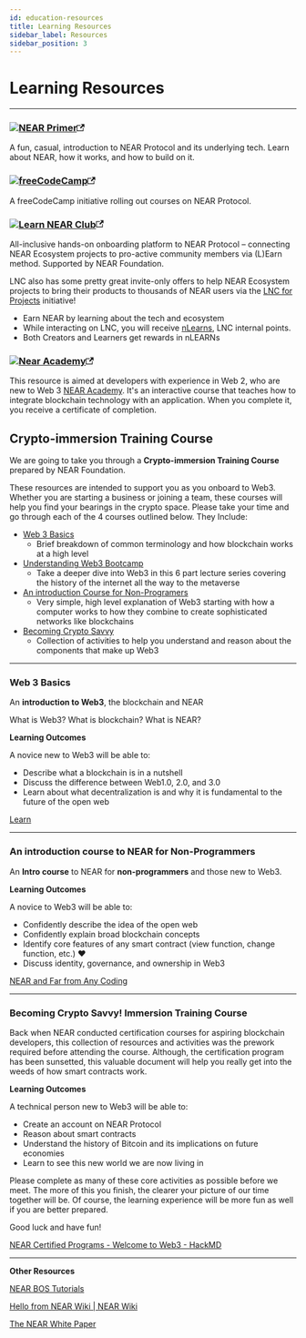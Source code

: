 ```yaml
---
id: education-resources
title: Learning Resources
sidebar_label: Resources
sidebar_position: 3
---
```


# Learning Resources
---


### [![NEAR Primer](@site/static/img/nearprimer.jpg)](https://www.freecodecamp.org/news/near-curriculum/)<svg width="13.5" height="13.5" aria-hidden="true" viewBox="0 0 24 24" class="link__logo iconExternalLink_node_modules-@docusaurus-theme-classic-lib-next-theme-IconExternalLink-styles-module"><path fill="currentColor" d="M21 13v10h-21v-19h12v2h-10v15h17v-8h2zm3-12h-10.988l4.035 4-6.977 7.07 2.828 2.828 6.977-7.07 4.125 4.172v-11z"></path></svg>

A fun, casual, introduction to NEAR Protocol and its underlying tech. Learn about NEAR, how it works, and how to build on it.


### [![freeCodeCamp](@site/static/img/logo_freecodecamp.png)](https://www.freecodecamp.org/news/near-curriculum/)<svg width="13.5" height="13.5" aria-hidden="true" viewBox="0 0 24 24" class="link__logo iconExternalLink_node_modules-@docusaurus-theme-classic-lib-next-theme-IconExternalLink-styles-module"><path fill="currentColor" d="M21 13v10h-21v-19h12v2h-10v15h17v-8h2zm3-12h-10.988l4.035 4-6.977 7.07 2.828 2.828 6.977-7.07 4.125 4.172v-11z"></path></svg>

A freeCodeCamp initiative rolling out courses on NEAR Protocol.

### [![Learn NEAR Club](https://learnnear.club/wp-content/uploads/2021/11/logo-2-b.svg)](https://learnnear.club/)<svg width="13.5" height="13.5" aria-hidden="true" viewBox="0 0 24 24" class="link__logo iconExternalLink_node_modules-@docusaurus-theme-classic-lib-next-theme-IconExternalLink-styles-module"><path fill="currentColor" d="M21 13v10h-21v-19h12v2h-10v15h17v-8h2zm3-12h-10.988l4.035 4-6.977 7.07 2.828 2.828 6.977-7.07 4.125 4.172v-11z"></path></svg>

All-inclusive hands-on onboarding platform to NEAR Protocol – connecting NEAR Ecosystem projects to pro-active community members via (L)Earn method.
Supported by NEAR Foundation.

LNC also has some pretty great invite-only offers to help NEAR Ecosystem projects to bring their products to thousands of NEAR users via the [LNC for Projects](https://learnnear.club/lnc-for-near-projects/) initiative!

* Earn NEAR by learning about the tech and ecosystem
* While interacting on LNC, you will receive [nLearns](https://learnnear.club/what-are-nlearns/), LNC internal points.
* Both Creators and Learners get rewards in nLEARNs

### [![Near Academy](https://near.academy/images/header/logo.svg)](https://near.academy/)<svg width="13.5" height="13.5" aria-hidden="true" viewBox="0 0 24 24" class="link__logo iconExternalLink_node_modules-@docusaurus-theme-classic-lib-next-theme-IconExternalLink-styles-module"><path fill="currentColor" d="M21 13v10h-21v-19h12v2h-10v15h17v-8h2zm3-12h-10.988l4.035 4-6.977 7.07 2.828 2.828 6.977-7.07 4.125 4.172v-11z"></path></svg>
This resource is aimed at developers with experience in Web 2, who are new to Web 3 [NEAR Academy](https://near.academy).
It's an interactive course that teaches how to integrate blockchain technology with an application.
When you complete it, you receive a certificate of completion.


## Crypto-immersion Training Course

We are going to take you through a **Crypto-immersion Training Course** prepared by NEAR Foundation.

These resources are intended to support you as you onboard to Web3.  Whether you are starting a business or joining a team, these courses will help you find your bearings in the crypto space.  Please take your time and go through each of the 4 courses outlined below. They Include:



* [Web 3 Basics](#web-3-basics)
    * Brief breakdown of common terminology and how blockchain works at a high level
* [Understanding Web3 Bootcamp](/support/learning/understanding-web3/history/1.1_history-of-the-internet)
    * Take a deeper dive into Web3 in this 6 part lecture series covering the history of the internet all the way to the metaverse
* [An introduction Course for Non-Programers](#an-introduction-course-to-near-for-non-programmers)
    * Very simple, high level explanation of Web3 starting with how a computer works to how they combine to create sophisticated networks like blockchains
* [Becoming Crypto Savvy](#becoming-crypto-savvy)
    * Collection of activities to help you understand and reason about the components that make up Web3

 


---


### Web 3 Basics

An **introduction to Web3**, the blockchain and NEAR

What is Web3? What is blockchain? What is NEAR?

**Learning Outcomes**

A novice new to Web3 will be able to:



* Describe what a blockchain is in a nutshell
* Discuss the difference between Web1.0, 2.0, and 3.0
* Learn about what decentralization is and why it is fundamental to the future of the open web

[Learn](https://near.org/learn/)


---


### An introduction course to NEAR for Non-Programmers

 
An **Intro course** to NEAR for **non-programmers** and those new to Web3.

**Learning Outcomes**

A novice to Web3 will be able to:



* Confidently describe the idea of the open web
* Confidently explain broad blockchain concepts
* Identify core features of any smart contract (view function, change function, etc.) ❤️
* Discuss identity, governance, and ownership in Web3

[NEAR and Far from Any Coding](https://nearandfar.io/)


 
---


### Becoming Crypto Savvy! Immersion Training Course

Back when NEAR conducted certification courses for aspiring blockchain developers, this collection of resources and activities was the prework required before attending the course. Although, the certification program has been sunsetted, this valuable document will help you really get into the weeds of how smart contracts work.

**Learning Outcomes**

A technical person new to Web3 will be able to:



* Create an account on NEAR Protocol
* Reason about smart contracts
* Understand the history of Bitcoin and its implications on future economies
* Learn to see this new world we are now living in

Please complete as many of these core activities as possible before we meet. The more of this you finish, the clearer your picture of our time together will be. Of course, the learning experience will be more fun as well if you are better prepared.

Good luck and have fun!

 [NEAR Certified Programs - Welcome to Web3 - HackMD](https://hackmd.io/@nearly-learning/ncd-day-0)



---

 

**Other Resources**


[NEAR BOS Tutorials](https://docs.near.org/discovery/tutorial/quickstart)

[Hello from NEAR Wiki | NEAR Wiki](https://wiki.near.org/)

[The NEAR White Paper](https://near.org/papers/the-official-near-white-paper/)

